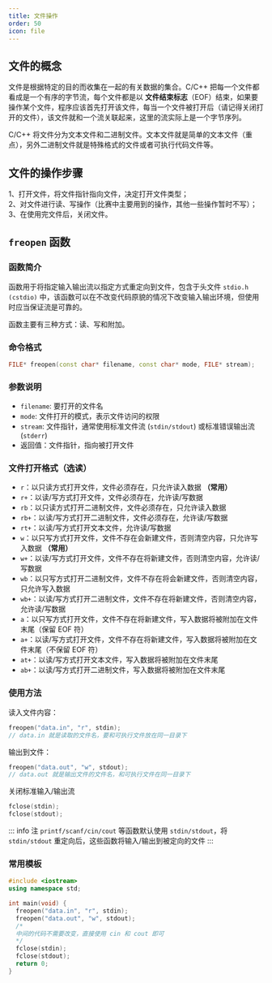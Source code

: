 ```yaml
---
title: 文件操作
order: 50
icon: file
---
```



## 文件的概念

文件是根据特定的目的而收集在一起的有关数据的集合。C/C++ 把每一个文件都看成是一个有序的字节流，每个文件都是以 **文件结束标志**（EOF）结束，如果要操作某个文件，程序应该首先打开该文件，每当一个文件被打开后（请记得关闭打开的文件），该文件就和一个流关联起来，这里的流实际上是一个字节序列。

C/C++ 将文件分为文本文件和二进制文件。文本文件就是简单的文本文件（重点），另外二进制文件就是特殊格式的文件或者可执行代码文件等。

## 文件的操作步骤

1、打开文件，将文件指针指向文件，决定打开文件类型；  
2、对文件进行读、写操作（比赛中主要用到的操作，其他一些操作暂时不写）；  
3、在使用完文件后，关闭文件。

## `freopen` 函数

### 函数简介

函数用于将指定输入输出流以指定方式重定向到文件，包含于头文件 `stdio.h (cstdio)` 中，该函数可以在不改变代码原貌的情况下改变输入输出环境，但使用时应当保证流是可靠的。

函数主要有三种方式：读、写和附加。

### 命令格式

```cpp
FILE* freopen(const char* filename, const char* mode, FILE* stream);
```

### 参数说明

-   `filename`: 要打开的文件名
-   `mode`: 文件打开的模式，表示文件访问的权限
-   `stream`: 文件指针，通常使用标准文件流 (`stdin/stdout`) 或标准错误输出流 (`stderr`)
-   返回值：文件指针，指向被打开文件

### 文件打开格式（选读）

-   `r`：以只读方式打开文件，文件必须存在，只允许读入数据 **（常用）**
-   `r+`：以读/写方式打开文件，文件必须存在，允许读/写数据
-   `rb`：以只读方式打开二进制文件，文件必须存在，只允许读入数据
-   `rb+`：以读/写方式打开二进制文件，文件必须存在，允许读/写数据
-   `rt+`：以读/写方式打开文本文件，允许读/写数据
-   `w`：以只写方式打开文件，文件不存在会新建文件，否则清空内容，只允许写入数据 **（常用）**
-   `w+`：以读/写方式打开文件，文件不存在将新建文件，否则清空内容，允许读/写数据
-   `wb`：以只写方式打开二进制文件，文件不存在将会新建文件，否则清空内容，只允许写入数据
-   `wb+`：以读/写方式打开二进制文件，文件不存在将新建文件，否则清空内容，允许读/写数据
-   `a`：以只写方式打开文件，文件不存在将新建文件，写入数据将被附加在文件末尾（保留 EOF 符）
-   `a+`：以读/写方式打开文件，文件不存在将新建文件，写入数据将被附加在文件末尾（不保留 EOF 符）
-   `at+`：以读/写方式打开文本文件，写入数据将被附加在文件末尾
-   `ab+`：以读/写方式打开二进制文件，写入数据将被附加在文件末尾

### 使用方法

读入文件内容：

```cpp
freopen("data.in", "r", stdin);
// data.in 就是读取的文件名，要和可执行文件放在同一目录下
```

输出到文件：

```cpp
freopen("data.out", "w", stdout);
// data.out 就是输出文件的文件名，和可执行文件在同一目录下
```

关闭标准输入/输出流

```cpp
fclose(stdin);
fclose(stdout);
```

::: info 注
`printf/scanf/cin/cout` 等函数默认使用 `stdin/stdout`，将 `stdin/stdout` 重定向后，这些函数将输入/输出到被定向的文件
:::

### 常用模板

```cpp
#include <iostream>
using namespace std;

int main(void) {
  freopen("data.in", "r", stdin);
  freopen("data.out", "w", stdout);
  /*
  中间的代码不需要改变，直接使用 cin 和 cout 即可
  */
  fclose(stdin);
  fclose(stdout);
  return 0;
}
```
